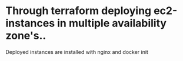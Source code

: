 # Through terraform deploying ec2-instances in multiple availability zone's..
Deployed instances are installed with nginx and docker init
